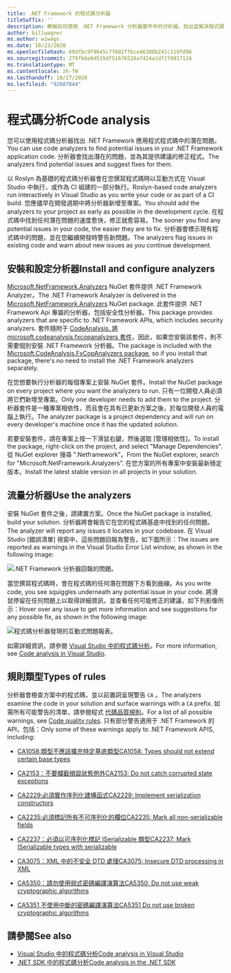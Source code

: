 ```yaml
---
title: .NET Framework 的程式碼分析器
titleSuffix: ''
description: 瞭解如何使用 .NET Framework 分析器套件中的分析器，找出並解決程式碼中的問題。
author: billwagner
ms.author: wiwagn
ms.date: 10/23/2020
ms.openlocfilehash: 69dfbc9f9645c7f602ffbce46308b241c119fd96
ms.sourcegitcommit: 279fb6e8d515df51676528a7424a1df2f0917116
ms.translationtype: MT
ms.contentlocale: zh-TW
ms.lasthandoff: 10/27/2020
ms.locfileid: "92687844"
---
```

# <a name="code-analysis"></a><span data-ttu-id="0053f-103">程式碼分析</span><span class="sxs-lookup"><span data-stu-id="0053f-103">Code analysis</span></span>

<span data-ttu-id="0053f-104">您可以使用程式碼分析器找出 .NET Framework 應用程式程式碼中的潛在問題。</span><span class="sxs-lookup"><span data-stu-id="0053f-104">You can use code analyzers to find potential issues in your .NET Framework application code.</span></span> <span data-ttu-id="0053f-105">分析器會找出潛在的問題，並為其提供建議的修正程式。</span><span class="sxs-lookup"><span data-stu-id="0053f-105">The analyzers find potential issues and suggest fixes for them.</span></span>

<span data-ttu-id="0053f-106">以 Roslyn 為基礎的程式碼分析器會在您撰寫程式碼時以互動方式在 Visual Studio 中執行，或作為 CI 組建的一部分執行。</span><span class="sxs-lookup"><span data-stu-id="0053f-106">Roslyn-based code analyzers run interactively in Visual Studio as you write your code or as part of a CI build.</span></span> <span data-ttu-id="0053f-107">您應儘早在開發週期中將分析器新增至專案。</span><span class="sxs-lookup"><span data-stu-id="0053f-107">You should add the analyzers to your project as early as possible in the development cycle.</span></span> <span data-ttu-id="0053f-108">在程式碼中找到任何潛在問題的速度愈快，修正就愈容易。</span><span class="sxs-lookup"><span data-stu-id="0053f-108">The sooner you find any potential issues in your code, the easier they are to fix.</span></span> <span data-ttu-id="0053f-109">分析器會標示現有程式碼中的問題，並在您繼續開發時警告新問題。</span><span class="sxs-lookup"><span data-stu-id="0053f-109">The analyzers flag issues in existing code and warn about new issues as you continue development.</span></span>

## <a name="install-and-configure-analyzers"></a><span data-ttu-id="0053f-110">安裝和設定分析器</span><span class="sxs-lookup"><span data-stu-id="0053f-110">Install and configure analyzers</span></span>

<span data-ttu-id="0053f-111">[Microsoft.NetFramework.Analyzers](https://www.nuget.org/packages/Microsoft.NetFramework.Analyzers/) NuGet 套件提供 .NET Framework Analyzer。</span><span class="sxs-lookup"><span data-stu-id="0053f-111">The .NET Framework Analyzer is delivered in the [Microsoft.NetFramework.Analyzers](https://www.nuget.org/packages/Microsoft.NetFramework.Analyzers/) NuGet package.</span></span> <span data-ttu-id="0053f-112">此套件提供 .NET Framework Api 專屬的分析器，包括安全性分析器。</span><span class="sxs-lookup"><span data-stu-id="0053f-112">This package provides analyzers that are specific to .NET Framework APIs, which includes security analyzers.</span></span> <span data-ttu-id="0053f-113">套件隨附于 [CodeAnalysis. 將 microsoft.codeanalysis.fxcopanalyzers 套件](https://www.nuget.org/packages/Microsoft.CodeAnalysis.FxCopAnalyzers)，因此，如果您安裝該套件，則不需要個別安裝 .NET Framework 分析器。</span><span class="sxs-lookup"><span data-stu-id="0053f-113">The package is included with the [Microsoft.CodeAnalysis.FxCopAnalyzers package](https://www.nuget.org/packages/Microsoft.CodeAnalysis.FxCopAnalyzers), so if you install that package, there's no need to install the .NET Framework analyzers separately.</span></span>

<span data-ttu-id="0053f-114">在您想要執行分析器的每個專案上安裝 NuGet 套件。</span><span class="sxs-lookup"><span data-stu-id="0053f-114">Install the NuGet package on every project where you want the analyzers to run.</span></span> <span data-ttu-id="0053f-115">只有一位開發人員必須將它們新增至專案。</span><span class="sxs-lookup"><span data-stu-id="0053f-115">Only one developer needs to add them to the project.</span></span> <span data-ttu-id="0053f-116">分析器套件是一種專案相依性，而且會在具有已更新方案之後，於每位開發人員的電腦上執行。</span><span class="sxs-lookup"><span data-stu-id="0053f-116">The analyzer package is a project dependency and will run on every developer's machine once it has the updated solution.</span></span>

<span data-ttu-id="0053f-117">若要安裝套件，請在專案上按一下滑鼠右鍵，然後選取 [管理相依性]。</span><span class="sxs-lookup"><span data-stu-id="0053f-117">To install the package, right-click on the project, and select "Manage Dependencies".</span></span> <span data-ttu-id="0053f-118">從 NuGet explorer 搜尋 ".Netframework"。</span><span class="sxs-lookup"><span data-stu-id="0053f-118">From the NuGet explorer, search for "Microsoft.NetFramework.Analyzers".</span></span> <span data-ttu-id="0053f-119">在您方案的所有專案中安裝最新穩定版本。</span><span class="sxs-lookup"><span data-stu-id="0053f-119">Install the latest stable version in all projects in your solution.</span></span>

## <a name="use-the-analyzers"></a><span data-ttu-id="0053f-120">流量分析器</span><span class="sxs-lookup"><span data-stu-id="0053f-120">Use the analyzers</span></span>

<span data-ttu-id="0053f-121">安裝 NuGet 套件之後，請建置方案。</span><span class="sxs-lookup"><span data-stu-id="0053f-121">Once the NuGet package is installed, build your solution.</span></span> <span data-ttu-id="0053f-122">分析器將會報告它在您的程式碼基底中找到的任何問題。</span><span class="sxs-lookup"><span data-stu-id="0053f-122">The analyzer will report any issues it locates in your codebase.</span></span> <span data-ttu-id="0053f-123">在 Visual Studio [錯誤清單] 視窗中，這些問題回報為警告，如下圖所示：</span><span class="sxs-lookup"><span data-stu-id="0053f-123">The issues are reported as warnings in the Visual Studio Error List window, as shown in the following image:</span></span>

![.NET Framework 分析器回報的問題。](./media/framework-analyzers-2.png)

<span data-ttu-id="0053f-125">當您撰寫程式碼時，會在程式碼的任何潛在問題下方看到曲線。</span><span class="sxs-lookup"><span data-stu-id="0053f-125">As you write code, you see squiggles underneath any potential issue in your code.</span></span>
<span data-ttu-id="0053f-126">將滑鼠停留在任何問題上以取得詳細資訊，並查看任何可能修正的建議，如下列影像所示：</span><span class="sxs-lookup"><span data-stu-id="0053f-126">Hover over any issue to get more information and see suggestions for any possible fix, as shown in the following image:</span></span>

![程式碼分析器發現的互動式問題報表。](./media/framework-analyzers-1.png)

<span data-ttu-id="0053f-128">如需詳細資訊，請參閱 [Visual Studio 中的程式碼分析](/visualstudio/code-quality/roslyn-analyzers-overview)。</span><span class="sxs-lookup"><span data-stu-id="0053f-128">For more information, see [Code analysis in Visual Studio](/visualstudio/code-quality/roslyn-analyzers-overview).</span></span>

## <a name="types-of-rules"></a><span data-ttu-id="0053f-129">規則類型</span><span class="sxs-lookup"><span data-stu-id="0053f-129">Types of rules</span></span>

<span data-ttu-id="0053f-130">分析器會檢查方案中的程式碼，並以前置詞呈現警告 `CA` 。</span><span class="sxs-lookup"><span data-stu-id="0053f-130">The analyzers examine the code in your solution and surface warnings with a `CA` prefix.</span></span> <span data-ttu-id="0053f-131">如需所有可能警告的清單，請參閱程式 [代碼品質規則](../fundamentals/code-analysis/quality-rules/index.md)。</span><span class="sxs-lookup"><span data-stu-id="0053f-131">For a list of all possible warnings, see [Code quality rules](../fundamentals/code-analysis/quality-rules/index.md).</span></span> <span data-ttu-id="0053f-132">只有部分警告適用于 .NET Framework 的 API，包括：</span><span class="sxs-lookup"><span data-stu-id="0053f-132">Only some of these warnings apply to .NET Framework APIS, including:</span></span>

- [<span data-ttu-id="0053f-133">CA1058:類型不應該擴充特定基底類型</span><span class="sxs-lookup"><span data-stu-id="0053f-133">CA1058: Types should not extend certain base types</span></span>](../fundamentals/code-analysis/quality-rules/ca1058.md)

- [<span data-ttu-id="0053f-134">CA2153：不要攔截損毀狀態例外</span><span class="sxs-lookup"><span data-stu-id="0053f-134">CA2153: Do not catch corrupted state exceptions</span></span>](../fundamentals/code-analysis/quality-rules/ca2153.md)

- [<span data-ttu-id="0053f-135">CA2229:必須實作序列化建構函式</span><span class="sxs-lookup"><span data-stu-id="0053f-135">CA2229: Implement serialization constructors</span></span>](../fundamentals/code-analysis/quality-rules/ca2229.md)

- [<span data-ttu-id="0053f-136">CA2235:必須標記所有不可序列化的欄位</span><span class="sxs-lookup"><span data-stu-id="0053f-136">CA2235: Mark all non-serializable fields</span></span>](../fundamentals/code-analysis/quality-rules/ca2235.md)

- [<span data-ttu-id="0053f-137">CA2237：必須以可序列化標記 ISerializable 類型</span><span class="sxs-lookup"><span data-stu-id="0053f-137">CA2237: Mark ISerializable types with serializable</span></span>](../fundamentals/code-analysis/quality-rules/ca2237.md)

- [<span data-ttu-id="0053f-138">CA3075：XML 中的不安全 DTD 處理</span><span class="sxs-lookup"><span data-stu-id="0053f-138">CA3075: Insecure DTD processing in XML</span></span>](../fundamentals/code-analysis/quality-rules/ca3075.md)

- [<span data-ttu-id="0053f-139">CA5350：請勿使用弱式密碼編譯演算法</span><span class="sxs-lookup"><span data-stu-id="0053f-139">CA5350: Do not use weak cryptographic algorithms</span></span>](../fundamentals/code-analysis/quality-rules/ca5350.md)

- [<span data-ttu-id="0053f-140">CA5351 不使用中斷的密碼編譯演算法</span><span class="sxs-lookup"><span data-stu-id="0053f-140">CA5351 Do not use broken cryptographic algorithms</span></span>](../fundamentals/code-analysis/quality-rules/ca5351.md)

## <a name="see-also"></a><span data-ttu-id="0053f-141">請參閱</span><span class="sxs-lookup"><span data-stu-id="0053f-141">See also</span></span>

- [<span data-ttu-id="0053f-142">Visual Studio 中的程式碼分析</span><span class="sxs-lookup"><span data-stu-id="0053f-142">Code analysis in Visual Studio</span></span>](/visualstudio/code-quality/roslyn-analyzers-overview)
- [<span data-ttu-id="0053f-143">.NET SDK 中的程式碼分析</span><span class="sxs-lookup"><span data-stu-id="0053f-143">Code analysis in the .NET SDK</span></span>](../fundamentals/code-analysis/overview.md)
